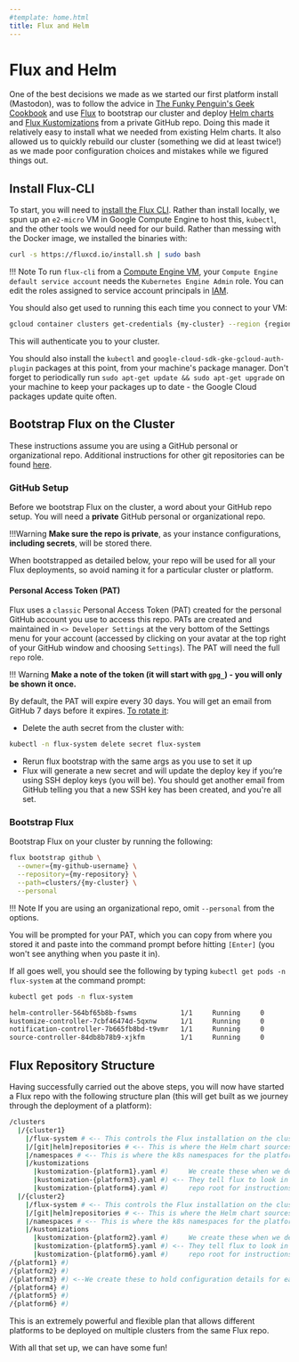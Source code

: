 ```yaml
---
#template: home.html
title: Flux and Helm
---
```


# Flux and Helm

One of the best decisions we made as we started our first platform install (Mastodon), was to follow the advice in [The Funky Penguin's Geek Cookbook](https://geek-cookbook.funkypenguin.co.nz/recipes/kubernetes/mastodon/) and use [Flux](https://fluxcd.io/flux/) to bootstrap our cluster and deploy [Helm charts](https://helm.sh/) and [Flux Kustomizations](https://fluxcd.io/flux/components/kustomize/kustomization/) from a private GitHub repo. Doing this made it relatively easy to install what we needed from existing Helm charts. It also allowed us to quickly rebuild our cluster (something we did at least twice!) as we made poor configuration choices and mistakes while we figured things out.

## Install Flux-CLI

To start, you will need to [install the Flux CLI](https://fluxcd.io/flux/installation/#install-the-flux-cli). Rather than install locally, we spun up an `e2-micro` VM in Google Compute Engine to host this, `kubectl`, and the other tools we would need for our build. Rather than messing with the Docker image, we installed the binaries with:

```bash
curl -s https://fluxcd.io/install.sh | sudo bash
```

!!! Note
    To run `flux-cli` from a [Compute Engine VM](https://cloud.google.com/compute/docs/instances/create-start-instance), your `Compute Engine default service account` needs the `Kubernetes Engine Admin` role. You can edit the roles assigned to service account principals in [IAM](https://cloud.google.com/iam/docs/granting-changing-revoking-access#single-role).

You should also get used to running this each time you connect to your VM:

```bash
gcloud container clusters get-credentials {my-cluster} --region {region}
```

This will authenticate you to your cluster.

You should also install the `kubectl` and `google-cloud-sdk-gke-gcloud-auth-plugin` packages at this point, from your machine's package manager. Don't forget to periodically run `sudo apt-get update && sudo apt-get upgrade` on your machine to keep your packages up to date - the Google Cloud packages update quite often.

## Bootstrap Flux on the Cluster

These instructions assume you are using a GitHub personal or organizational repo. Additional instructions for other git repositories can be found [here](https://fluxcd.io/flux/installation/#bootstrap).

### GitHub Setup

Before we bootstrap Flux on the cluster, a word about your GitHub repo setup. You will need a **private** GitHub personal or organizational repo.

!!!Warning
    **Make sure the repo is private**, as your instance configurations, **including secrets**, will be stored there.
    
When bootstrapped as detailed below, your repo will be used for all your Flux deployments, so avoid naming it for a particular cluster or platform.

#### Personal Access Token (PAT)

Flux uses a `classic` Personal Access Token (PAT) created for the personal GitHub account you use to access this repo. PATs are created and maintained in `<> Developer Settings` at the very bottom of the Settings menu for your account (accessed by clicking on your avatar at the top right of your GitHub window and choosing `Settings`). The PAT will need the full `repo` role.

!!! Warning
    **Make a note of the token (it will start with `gpg_`) - you will only be shown it once.**

By default, the PAT will expire every 30 days. You will get an email from GitHub 7 days before it expires. [To rotate it](https://github.com/fluxcd/flux2/discussions/2161):

- Delete the auth secret from the cluster with:
```bash
kubectl -n flux-system delete secret flux-system
```
- Rerun flux bootstrap with the same args as you use to set it up
- Flux will generate a new secret and will update the deploy key if you’re using SSH deploy keys (you will be). You should get another email from GitHub telling you that a new SSH key has been created, and you're all set.

### Bootstrap Flux

Bootstrap Flux on your cluster by running the following:

```bash
flux bootstrap github \
  --owner={my-github-username} \
  --repository={my-repository} \
  --path=clusters/{my-cluster} \
  --personal
```

!!! Note
    If you are using an organizational repo, omit `--personal` from the options.

You will be prompted for your PAT, which you can copy from where you stored it and paste into the command prompt before hitting `[Enter]` (you won't see anything when you paste it in).

If all goes well, you should see the following by typing `kubectl get pods -n flux-system` at the command prompt:

```bash
kubectl get pods -n flux-system
```
``` {.bash .no-copy}
helm-controller-564bf65b8b-fswms           1/1     Running     0
kustomize-controller-7cbf46474d-5qxnw      1/1     Running     0
notification-controller-7b665fb8bd-t9vmr   1/1     Running     0
source-controller-84db8b78b9-xjkfm         1/1     Running     0
```

## Flux Repository Structure

Having successfully carried out the above steps, you will now have started a Flux repo with the following structure plan (this will get built as we journey through the deployment of a platform):

``` {.bash .no-copy}
/clusters
  |/{cluster1}
    |/flux-system # <-- This controls the Flux installation on the cluster
    |/[git|helm]repositories # <-- This is where the Helm chart sources for the platforms are defined
    |/namespaces # <-- This is where the k8s namespaces for the platforms are defined
    |/kustomizations
      |kustomization-{platform1}.yaml #)     We create these when we deploy platforms like Mastodon
      |kustomization-{platform3}.yaml #) <-- They tell flux to look in the matching directory in the
      |kustomization-{platform4}.yaml #)     repo root for instructions
  |/{cluster2}
    |/flux-system # <-- This controls the Flux installation on the cluster
    |/[git|helm]repositories # <-- This is where the Helm chart sources for the platforms are defined
    |/namespaces # <-- This is where the k8s namespaces for the platforms are defined
    |/kustomizations
      |kustomization-{platform2}.yaml #)     We create these when we deploy platforms like Mastodon
      |kustomization-{platform5}.yaml #) <-- They tell flux to look in the matching directory in the
      |kustomization-{platform6}.yaml #)     repo root for instructions               |
/{platform1} #)                                                                       |
/{platform2} #)                                                                       |
/{platform3} #) <--We create these to hold configuration details for each platform <--|
/{platform4} #)
/{platform5} #)
/{platform6} #)
```
This is an extremely powerful and flexible plan that allows different platforms to be deployed on multiple clusters from the same Flux repo.

With all that set up, we can have some fun!